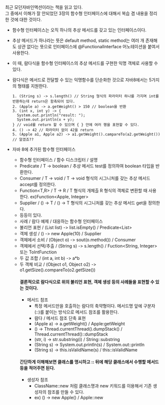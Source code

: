 최근 모던자바인액션이라는 책을 읽고 있다.<br>
그 중에서 이해가 잘 안되었던 3장의 함수형 인터페이스에 대해서 복습 겸 내용을 정리한 것에 대한 것이다.

- 함수형 인터페이스는 오직 하나의 추상 메서드를 갖고 있는 인터페이스이다.
- 추상 메서드가 하나라는 뜻은 default method, static method는 여러 개 존재해도 상관 없다는 뜻으로 인터페이스에 @FunctionalInterface 어노테이션을 붙여서 사용한다.
- 이 때, 람다식을 함수형 인터페이스의 추상 메서드를 구현한 익명 객체로 사용할 수 있다.
- 람다식은 메서드로 전달할 수 있는 익명함수를 단순화한 것으로 자바8에서는 5가지의 형태를 지원한다.
  ```
  1. (String s) -> s.length() // String 형식의 파라미터 하나를 가지며 int를 반환하는데 return은 함축되어 있다.
  2. (Apple a) -> a.getWeight() > 150 // boolean을 반환
  3. (int x, int y) -> {
    System.out.println("result: ");
    System.out.println(x + y);
  } // void를 return 할 수 있으며 { } 안에 여러 행을 표현할 수 있다.
  4. () -> 42 // 파라미터 없이 42을 return
  5. (Apple a1, Apple a2) -> a1.getWeight().campareTo(a2.getWeight()) // 알겠죠??
  ```

- 자바 8에 추가된 함수형 인터페이스
  - 함수형 인터페이스 / 함수 디스크립터 / 설명
  - Predicate<T>    / T -> boolean   / 추상 메서드 test를 정의하여 boolean 타입을 반환한다.
  - Consumer<T>     / T -> void      / T -> void 형식의 시그니처를 갖는 추상 메서드 accept를 정의한다.
  - Function<T,R>   / T -> R         / T 형식의 개체츨 R 형식의 객체로 변환할 때 사용한다. ex)Function<Apple, Integer>
  - Supplier<t>     / () -> T        / () -> T 형식의 시그니처를 갖는 추상 메서드 get을 정의한다.
  - 등등이 있다.  
  - 사례          / 람다 예제                             / 대응하는 함수형 인터페이스
  - 불리언 표현   / (List<String> list) -> list.isEmpty() / Predicate<List<String>>
  - 객체 생성     / () -> new Apple(10)                   / Supplier<Object>
  - 객체에서 소비 / (Object o) -> sout(o.method())        / Consumer<Object>
  - 객체에서 선택/추출 / (String s) -> s.length()         / Fuction<String, Integer> 또는 ToIntFunction<String>
  - 두 값 조합   / (int a, int b) -> a*b
  - 두 객체 비교 / (Object o1, Object o2) -> o1.getSize().compareTo(o2.getSize())
#### 결론적으로 람다식으로 위의 불리언 표현, 객체 생성 등의 사례들을 표현할 수 있는 것이다.

- 메서드 참조
  - 특정 메서드만을 호출하는 람다의 축약형이다. 메서드명 앞에 구분자(::)를 붙이는 방식으로 메서드 참조를 활용한다.
  - 람다 / 메서드 참조 단축 표현
  - (Apple a) -> a.getWeight() / Apple:getWeight
  - () -> Thread.currentThread().dumpStack() / Thread.currentThread()::dumpStack  
  - (str, i) -> str.substring(i) / String::substring
  - (String s) -> System.out.println(s) / System.out::println
  - (String s) -> this.isValidName(s) / this::isValidName
#### 간단하게 이해해보면 클래스를 명시하고 :: 뒤에 해당 클래스에서 수행할 메서드 등을 적어주면 된다.

- 생성자 참조
  - ClassName::new 처럼 클래스명과 new 키워드를 이용해서 기존 생성자의 참조를 만들 수 있다.
  - ex) () -> new Apple() / Apple::new

